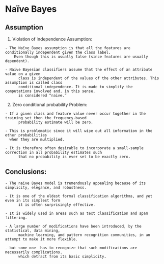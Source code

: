 # Naïve Bayes

## Assumption

  1. Violation of Independence Assumption:
      
	- The Naïve Bayes assumption is that all the features are conditionally independent given the class label. 
	  	Even though this is usually false (since features are usually dependent).
              
	- Naive Bayesian classifiers assume that the effect of an attribute value on a given 
          class is independent of the values of the other attributes. This assumption is called class 
          conditional independence. It is made to simplify the computations involved and, in this sense, 
          is considered “naive.”

  2. Zero conditional probability Problem:
      
	- If a given class and feature value never occur together in the training set then the frequency-based 
          probability estimate will be zero.
            
	- This is problematic since it will wipe out all information in the other probabilities 
	  when they are multiplied. 
          
	- It is therefore often desirable to incorporate a small-sample correction in all probability estimates such 
          that no probability is ever set to be exactly zero.

## Conclusions:
	- The naive Bayes model is tremendously appealing because of its simplicity, elegance, and robustness.
      
	- It is one of the oldest formal classification algorithms, and yet even in its simplest form 
          it is often surprisingly effective.
      
	- It is widely used in areas such as text classification and spam filtering. 
      
	- A large number of modifications have been introduced, by the statistical, data mining, 
          machine learning, and pattern recognition communities, in an attempt to make it more flexible.
        
	- but some one  has to recognize that such modifications are necessarily complications, 
          which detract from its basic simplicity.

